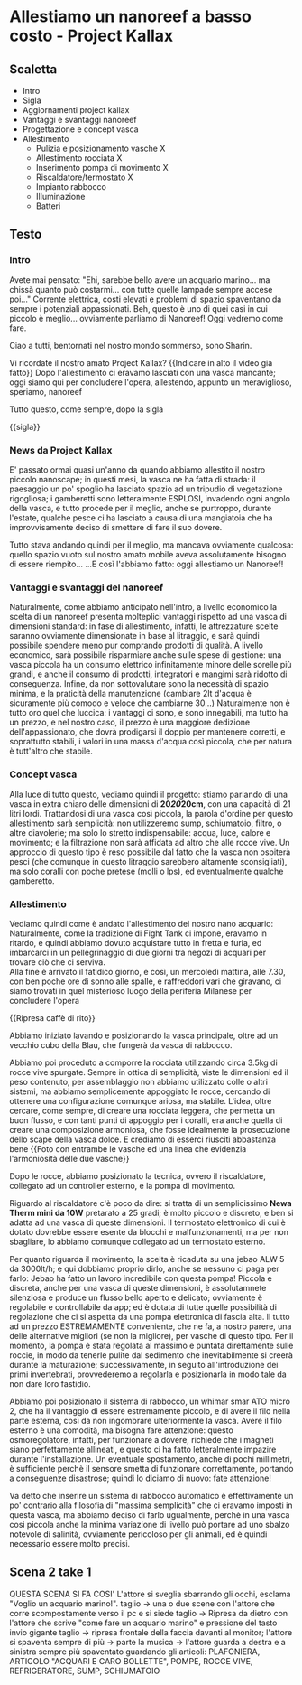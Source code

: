 # Allestiamo un nanoreef a basso costo - Project Kallax


## Scaletta

- Intro
- Sigla
- Aggiornamenti project kallax
- Vantaggi e svantaggi nanoreef
- Progettazione e concept vasca
- Allestimento
  - Pulizia e posizionamento vasche X
  - Allestimento rocciata X
  - Inserimento pompa di movimento X
  - Riscaldatore/termostato X
  - Impianto rabbocco
  - Illuminazione
  - Batteri
  



## Testo

### Intro

Avete mai pensato: "Ehi, sarebbe bello avere un acquario marino... ma chissà quanto può costarmi... con tutte quelle lampade sempre accese poi..." 
Corrente elettrica, costi elevati e problemi di spazio spaventano da sempre i potenziali appassionati.
Beh, questo è uno di quei casi in cui piccolo è meglio... ovviamente parliamo di Nanoreef! Oggi vedremo come fare.

Ciao a tutti, bentornati nel nostro mondo sommerso, sono Sharin.

Vi ricordate il nostro amato Project Kallax? {{Indicare in alto il video già fatto}} Dopo l'allestimento ci eravamo lasciati con una vasca mancante; oggi siamo qui per concludere l'opera, allestendo, appunto un meraviglioso, speriamo, nanoreef 


Tutto questo, come sempre, dopo la sigla

{{sigla}}


### News da Project Kallax
E' passato ormai quasi un'anno da quando abbiamo allestito il nostro piccolo nanoscape; in questi mesi, la vasca ne ha fatta di strada: il paesaggio un po' spoglio ha lasciato spazio ad un tripudio di vegetazione rigogliosa; i gamberetti sono letteralmente ESPLOSI, invadendo ogni angolo della vasca, e tutto procede per il meglio, anche se purtroppo, durante l'estate, qualche pesce ci ha lasciato a causa di una mangiatoia che ha improvvisamente deciso di smettere di fare il suo dovere.

Tutto stava andando quindi per il meglio, ma mancava ovviamente qualcosa: quello spazio vuoto sul nostro amato mobile aveva assolutamente bisogno di essere riempito...
...E così l'abbiamo fatto: oggi allestiamo un Nanoreef!

### Vantaggi e svantaggi del nanoreef

Naturalmente, come abbiamo anticipato nell'intro, a livello economico la scelta di un nanoreef presenta molteplici vantaggi rispetto ad una vasca di dimensioni standard: in fase di allestimento, infatti, le attrezzature scelte saranno ovviamente  dimensionate in base al litraggio, e sarà quindi possibile spendere meno pur comprando prodotti di qualità. A livello economico, sarà possibile risparmiare anche sulle spese di gestione: una vasca piccola ha un consumo elettrico infinitamente minore delle sorelle più grandi, e anche il consumo di prodotti, integratori e mangimi sarà ridotto di conseguenza.
Infine, da non sottovalutare sono la necessità di spazio minima, e la praticità della manutenzione (cambiare 2lt d'acqua è sicuramente più comodo e veloce che cambiarne 30...)
Naturalmente non è tutto oro quel che luccica: i vantaggi ci sono, e sono innegabili, ma tutto ha un prezzo, e nel nostro caso, il prezzo è una maggiore dedizione dell'appassionato, che dovrà prodigarsi il doppio per mantenere corretti, e soprattutto stabili, i valori in una massa d'acqua così piccola, che per natura è tutt'altro che stabile.

### Concept vasca
Alla luce di tutto questo, vediamo quindi il progetto: stiamo parlando di una vasca in extra chiaro delle dimensioni di **20*20*20cm**, con una capacità di 21 litri lordi.
Trattandosi di una vasca così piccola, la parola d'ordine per questo allestimento sarà semplicità: non utilizzeremo sump, schiumatoio, filtro, o altre diavolerie; ma solo lo stretto indispensabile: acqua, luce, calore e movimento; e la filtrazione non sarà affidata ad altro che alle rocce vive.
Un approccio di questo tipo è reso possibile dal fatto che la vasca non ospiterà pesci (che comunque in questo litraggio sarebbero altamente sconsigliati), ma solo coralli con poche pretese (molli o lps), ed eventualmente qualche gamberetto. 


 
### Allestimento

Vediamo quindi come è andato l'allestimento del nostro nano acquario: Naturalmente, come la tradizione di Fight Tank ci impone, eravamo in ritardo, e quindi abbiamo dovuto acquistare tutto in fretta e furia, ed imbarcarci in un pellegrinaggio di due giorni tra negozi di acquari per trovare ciò che ci serviva.  
Alla fine è arrivato il fatidico giorno, e così, un mercoledì mattina, alle 7.30, con ben poche ore di sonno alle spalle, e raffreddori vari che giravano, ci siamo trovati in quel misterioso luogo della periferia Milanese per concludere l'opera

{{Ripresa caffè di rito}}

Abbiamo iniziato lavando e posizionando la vasca principale, oltre ad un vecchio cubo della Blau, che fungerà da vasca di rabbocco.

Abbiamo poi proceduto a comporre la rocciata utilizzando circa 3.5kg di rocce vive spurgate. Sempre in ottica di semplicità, viste le dimensioni ed il peso contenuto, per assemblaggio non abbiamo utilizzato colle o altri sistemi, ma abbiamo semplicemente appoggiato le rocce, cercando di ottenere una configurazione comunque ariosa, ma stabile. 
L'idea, oltre cercare, come sempre, di creare una rocciata leggera, che permetta un buon flusso, e con tanti punti di appoggio per i coralli, era anche quella di creare una composizione armoniosa, che fosse idealmente la prosecuzione dello scape della vasca dolce. E crediamo di esserci riusciti abbastanza bene {{Foto con entrambe le vasche ed una linea che evidenzia l'armoniosità delle due vasche}}


Dopo le rocce, abbiamo posizionato la tecnica, ovvero il riscaldatore, collegato ad un controller esterno, e la pompa di movimento.

Riguardo al riscaldatore c'è poco da dire: si tratta di un semplicissimo **Newa Therm mini da 10W** pretarato a 25 gradi; è molto piccolo e discreto, e ben si adatta ad una vasca di queste dimensioni. Il termostato elettronico di cui è dotato dovrebbe essere esente da blocchi e malfunzionamenti, ma per non sbagliare, lo abbiamo comunque collegato ad un termostato esterno.

Per quanto riguarda il movimento, la scelta è ricaduta su una jebao ALW 5 da 3000lt/h; e qui dobbiamo proprio dirlo, anche se nessuno ci paga per farlo: Jebao ha fatto un lavoro incredibile con questa pompa! Piccola e discreta, anche per una vasca di queste dimensioni, è assolutamnete silenziosa e produce un flusso bello aperto e delicato; ovviamente è regolabile e controllabile da app; ed è dotata di tutte quelle possibilità di regolazione che ci si aspetta da una pompa elettronica di fascia alta. Il tutto ad un prezzo ESTREMAMENTE conveniente, che ne fa, a nostro parere, una delle alternative migliori (se non la migliore), per vasche di questo tipo.
Per il momento, la pompa è stata regolata al massimo e puntata direttamente sulle roccie, in modo da tenerle pulite dal sedimento che inevitabilmente si creerà durante la maturazione; successivamente, in seguito all'introduzione dei primi invertebrati, provvederemo a regolarla e posizionarla in modo tale da non dare loro fastidio.

Abbiamo poi posizionato il sistema di rabbocco, un whimar smar ATO micro 2, che ha il vantaggio di essere estremamente piccolo, e di avere il filo nella parte esterna, così da non ingombrare ulteriormente la vasca.
Avere il filo esterno è una comodità, ma bisogna fare attenzione: questo osmoregolatore, infatti, per funzionare a dovere, richiede che i magneti siano perfettamente allineati, e questo ci ha fatto letteralmente impazire durante l'installazione. Un eventuale spostamento, anche di pochi millimetri, è sufficiente perchè il sensore smetta di funzionare correttamente, portando a conseguenze disastrose; quindi lo diciamo di nuovo: fate attenzione!

Va detto che inserire un sistema di rabbocco automatico è effettivamente un po' contrario alla filosofia di "massima semplicità" che ci eravamo imposti in questa vasca, ma abbiamo deciso di farlo ugualmente, perchè in una vasca così piccola anche la minima variazione di livello può portare ad uno sbalzo notevole di salinità, ovviamente pericoloso per gli animali, ed è quindi necessario essere molto precisi.


                                     







## Scena 2 take 1
QUESTA SCENA SI FA COSI'
L'attore si sveglia sbarrando gli occhi, esclama "Voglio un acquario marino!". taglio -> una o due scene con l'attore che corre scompostamente verso il pc e si siede taglio -> Ripresa da dietro con l'attore che scrive "come fare un acquario marino" e pressione del tasto invio gigante taglio ->  ripresa frontale della faccia davanti al monitor;  l'attore si spaventa sempre di più -> parte la musica -> l'attore guarda a destra e a sinistra sempre più spaventato guardando gli articoli: PLAFONIERA, ARTICOLO "ACQUARI  E CARO BOLLETTE", POMPE, ROCCE VIVE, REFRIGERATORE, SUMP, SCHIUMATOIO   